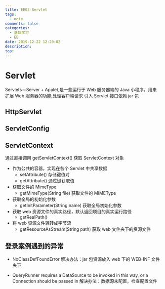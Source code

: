 ```yaml
---
title: EE03-Servlet
tags:
  - note
comments: false
categories:
  - 基础学习
  - EE
date: 2019-12-22 12:20:02
description:
top:
---
```


# Servlet
Servlets＝Server + Applet,是一些运行于 Web 服务器端的 Java 小程序，用来扩展 Web 服务器的功能,处理客户端请求
引入 Servlet 接口依赖 jar 包

## HttpServlet

## ServletConfig

## ServletContext

通过直接调用 getServletContext() 获取 ServletContext 对象

* 作为公共的容器，实现在各个 Servlet 中共享数据
  * setAttribute() 存储键值对
  * getAttribute() 通过键获取值
* 获取文件的 MimeType
  * getMimeType(String file) 获取文件的 MIMEType  
* 获取全局的初始化参数
  * getInitParameter(String name) 获取全局初始化参数
* 获取 web 资源文件的真实路径，默认返回项目的真实运行路径
  * getRealPath()
* 将 web 资源文件转转成字节流
  * getResourceAsStream(String path) 获取 web 文件夹下的资源文件 


## 登录案例遇到的异常
* NoClassDefFoundError 解决办法：jar 包资源放入 web 下的 WEB-INF 文件夹下 

* QueryRunner requires a DataSource to be invoked in this way, or a Connection should be passed in
解决办法：数据源未配置，检查配置文件

